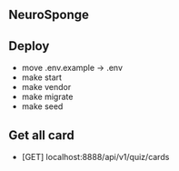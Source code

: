 ## NeuroSponge

## Deploy

- move .env.example -> .env
- make start
- make vendor
- make migrate
- make seed

## Get all card

- [GET] localhost:8888/api/v1/quiz/cards
